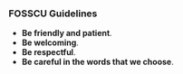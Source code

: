 
### FOSSCU Guidelines

- **Be friendly and patient**.
- **Be welcoming**.
- **Be respectful**.
- **Be careful in the words that we choose**.
